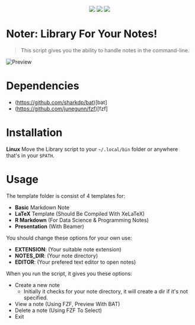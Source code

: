 <p align="center">
<img src="https://img.shields.io/github/commit-activity/m/rahriver/Noter">
<a href="https://github.com/rahriver/Noter/graphs/contributors"><img src="https://img.shields.io/github/contributors/rahriver/Noter"></a>
<img src="https://img.shields.io/github/v/release/rahriver/Noter">
</p>

# Noter: Library For Your Notes!
> This script gives you the ability to handle notes in the command-line.

![Preview](https://user-images.githubusercontent.com/89016694/193405492-5e96b0fd-53ca-4c21-9173-e1f33a658810.png)

# Dependencies
- (https://github.com/sharkdp/bat)[bat]
- (https://github.com/junegunn/fzf)[fzf]

# Installation
**Linux**
Move the Library script to your `~/.local/bin` folder or anywhere that's in your `$PATH`.

# Usage
The template folder is consist of 4 templates for:
- **Basic** Markdown Note
- **LaTeX** Template (Should Be Compiled With XeLaTeX)
- **R Markdown** (For Data Science & Programming Notes)
- **Presentation** (With Beamer)

You should change these options for your own use:
- **EXTENSION**: (Your suitable note extension)
- **NOTES_DIR**: (Your note directory)
- **EDITOR**: (Your prefered text editor to open notes)

When you run the script, it gives you these options:
- Create a new note
  - Initially it checks for your note directory, it will create a dir if it's not specified.
- View a note (Using FZF, Preview With BAT)
- Delete a note (Using FZF To Select)
- Exit
